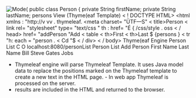 ![Mode( public class Person { private String firstName; private String lastName; persons View (Thyme(eaf Template) < ! DOCTYPE HTML> <html xmlns : "http://v vv . thymeleaf. <meta charset= "ÜTF—S" < title>Person < link rel= "stylesheet" type= "text/css " th : href= "É { /css/style . oss < / head> href= "addPerson "Add < table < th>First < th>Last $ {persons } < tr "h: each = "person . < Cd "$ < / div> < / body> Thyme(eaf Engine Person List C O localhost:8080/personList Person List Add Person First Name Last Name Bill Steve Gates Jobs ](Exported%20image%2020250408213738-0.png)

- Thymeleaf engine will parse Thymeleaf Template. It uses Java model data to replace the positions marked on the Thymeleaf template to create a new text in the HTML page. - In web app Thymeleaf is processed on the server.
- results are included in the HTML and returned to the browser.
